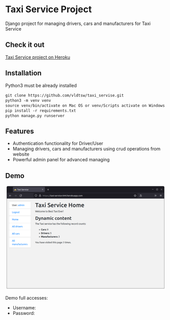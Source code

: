 # Taxi Service Project

Django project for managing drivers, cars and manufacturers for Taxi Service

## Check it out

[Taxi Service project on Heroku](https://)

## Installation

Python3 must be already installed

```shell
git clone https://github.com/vldtsw/taxi_servise.git
python3 -m venv venv
source venv/bin/activate on Mac OS or venv/Scripts activate on Windows
pip install -r requirements.txt
python manage.py runserver
```

## Features

* Authentication functionality for Driver/User
* Managing drivers, cars and manufacturers using crud operations from website
* Powerful admin panel for advanced managing

## Demo

![Website Interface](demo.png)

Demo full accesses: 
* Username:
* Password: